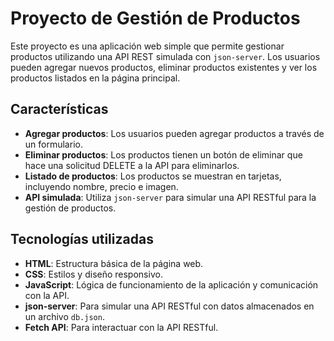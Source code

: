 # Proyecto de Gestión de Productos

Este proyecto es una aplicación web simple que permite gestionar productos utilizando una API REST simulada con `json-server`. Los usuarios pueden agregar nuevos productos, eliminar productos existentes y ver los productos listados en la página principal.

## Características

- **Agregar productos**: Los usuarios pueden agregar productos a través de un formulario.
- **Eliminar productos**: Los productos tienen un botón de eliminar que hace una solicitud DELETE a la API para eliminarlos.
- **Listado de productos**: Los productos se muestran en tarjetas, incluyendo nombre, precio e imagen.
- **API simulada**: Utiliza `json-server` para simular una API RESTful para la gestión de productos.

## Tecnologías utilizadas

- **HTML**: Estructura básica de la página web.
- **CSS**: Estilos y diseño responsivo.
- **JavaScript**: Lógica de funcionamiento de la aplicación y comunicación con la API.
- **json-server**: Para simular una API RESTful con datos almacenados en un archivo `db.json`.
- **Fetch API**: Para interactuar con la API RESTful.